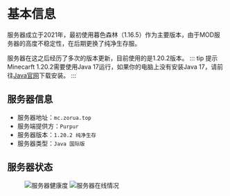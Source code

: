 # 基本信息
服务器成立于2021年，最初使用暮色森林（1.16.5）作为主要版本，由于MOD服务器的高度不稳定性，在后期更换了纯净生存服。

服务器在这之后经历了多次的版本更新，目前使用的是1.20.2版本。
::: tip 提示
Minecarft 1.20.2需要使用Java 17运行，如果你的电脑上没有安装Java 17，请前往[Java官网](https://www.oracle.com/cn/java/technologies/downloads/#java17)下载安装。
:::
## 服务器信息
- 服务器地址：`mc.zorua.top`
- 服务端提供方：`Purpur`
- 服务器版本：`1.20.2 纯净生存`
- 服务器类型：`Java 国际版`
## 服务器状态
<figure>

![服务器健康度](https://jiankong.zorua.top/api/badge/10/uptime/1?labelPrefix=Minecraft%E7%B2%89%E4%B8%9D%E6%9C%8D&prefix=%E5%81%A5%E5%BA%B7%E5%BA%A6&style=for-the-badge)
![服务器在线情况](https://jiankong.zorua.top/api/badge/10/status?style=for-the-badge)

</figure>
